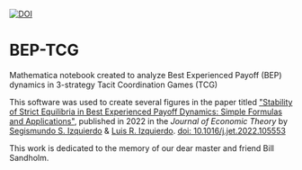 [![DOI](https://zenodo.org/badge/DOI/10.5281/zenodo.6975573.svg)](https://doi.org/10.5281/zenodo.6975573)

# BEP-TCG
Mathematica notebook created to analyze Best Experienced Payoff (BEP) dynamics in 3-strategy Tacit Coordination Games (TCG)

This software was used to create several figures in the paper titled ["Stability of Strict Equilibria in Best Experienced Payoff Dynamics: Simple Formulas and Applications"](https://doi.org/10.1016/j.jet.2022.105553), published in 2022 in the <i>Journal of Economic Theory</i> by [Segismundo S. Izquierdo](http://www.segis.izqui.org) & [Luis R. Izquierdo](http://www.luis.izqui.org). [doi: 10.1016/j.jet.2022.105553](https://doi.org/10.1016/j.jet.2022.105553)

This work is dedicated to the memory of our dear master and friend Bill Sandholm.
